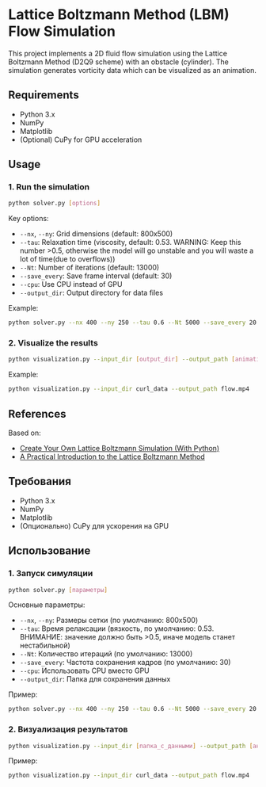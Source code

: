 # Lattice Boltzmann Method (LBM) Flow Simulation

This project implements a 2D fluid flow simulation using the Lattice Boltzmann Method (D2Q9 scheme) with an obstacle (cylinder). The simulation generates vorticity data which can be visualized as an animation.

## Requirements
- Python 3.x
- NumPy
- Matplotlib
- (Optional) CuPy for GPU acceleration

## Usage

### 1. Run the simulation
```bash
python solver.py [options]
```

Key options:
- `--nx`, `--ny`: Grid dimensions (default: 800x500)
- `--tau`: Relaxation time (viscosity, default: 0.53. WARNING: Keep this number >0.5, otherwise the model will go unstable and you will waste a lot of time(due to overflows)) 
- `--Nt`: Number of iterations (default: 13000)
- `--save_every`: Save frame interval (default: 30)
- `--cpu`: Use CPU instead of GPU
- `--output_dir`: Output directory for data files

Example:
```bash
python solver.py --nx 400 --ny 250 --tau 0.6 --Nt 5000 --save_every 20
```

### 2. Visualize the results
```bash
python visualization.py --input_dir [output_dir] --output_path [animation.mp4]
```

Example:
```bash
python visualization.py --input_dir curl_data --output_path flow.mp4
```

## References
Based on:
- [Create Your Own Lattice Boltzmann Simulation (With Python)](https://medium.com/swlh/create-your-own-lattice-boltzmann-simulation-with-python-8759e8b53b1c)
- [A Practical Introduction to the Lattice Boltzmann Method](https://www.ndsu.edu/fileadmin/physics.ndsu.edu/Wagner/LBbook.pdf)


## Требования
- Python 3.x
- NumPy
- Matplotlib
- (Опционально) CuPy для ускорения на GPU

## Использование

### 1. Запуск симуляции
```bash
python solver.py [параметры]
```

Основные параметры:
- `--nx`, `--ny`: Размеры сетки (по умолчанию: 800x500)
- `--tau`: Время релаксации (вязкость, по умолчанию: 0.53. ВНИМАНИЕ: значение должно быть >0.5, иначе модель станет нестабильной)
- `--Nt`: Количество итераций (по умолчанию: 13000)
- `--save_every`: Частота сохранения кадров (по умолчанию: 30)
- `--cpu`: Использовать CPU вместо GPU
- `--output_dir`: Папка для сохранения данных

Пример:
```bash
python solver.py --nx 400 --ny 250 --tau 0.6 --Nt 5000 --save_every 20
```

### 2. Визуализация результатов
```bash
python visualization.py --input_dir [папка_с_данными] --output_path [анимация.mp4]
```

Пример:
```bash
python visualization.py --input_dir curl_data --output_path flow.mp4
```
